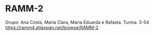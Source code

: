 # RAMM-2
Grupo: Ana Costa, Maria Clara, Maria Eduarda e Rafaela.
Turma: 3-54
https://ramm4.atlassian.net/browse/RAMM-2  
